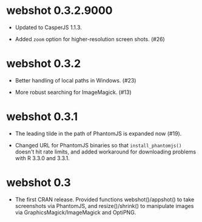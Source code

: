 webshot 0.3.2.9000
==================

* Updated to CasperJS 1.1.3.

* Added `zoom` option for higher-resolution screen shots. (#26)

webshot 0.3.2
=============

* Better handling of local paths in Windows. (#23)

* More robust searching for ImageMagick. (#13)

webshot 0.3.1
=============

* The leading tilde in the path of PhantomJS is expanded now (#19).

* Changed URL for PhantomJS binaries so that `install_phantomjs()` doesn't hit rate limits, and added workaround for downloading problems with R 3.3.0 and 3.3.1.

webshot 0.3
===========

* The first CRAN release. Provided functions webshot()/appshot() to take screenshots via PhantomJS, and resize()/shrink() to manipulate images via GraphicsMagick/ImageMagick and OptiPNG.
